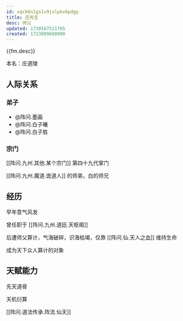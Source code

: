 ```yaml
---
id: xqck6n1gs1v9jxlpkv6pdgy
title: 庄先生
desc: 师父
updated: 1730167511765
created: 1723809600900
---
```


{{fm.desc}}

本名：庄道陵

## 人际关系

### 弟子

- @阵问.墨画
- @阵问.白子曦
- @阵问.白子胜

### 宗门

[[阵问.九州.其他.某个宗门]] 第四十九代掌门

[[阵问.九州.魔道.诡道人]] 的师弟，白的师兄

## 经历

早年意气风发

曾任职于 [[阵问.九州.道廷.天枢阁]]

后遭师父算计，气海破碎，识海枯竭，仅靠 [[阵问.仙.天人之血]] 维持生命

成为天下众人算计的对象

## 天赋能力

先天道骨

天机衍算

[[阵问.道法传承.阵流.仙天]]
